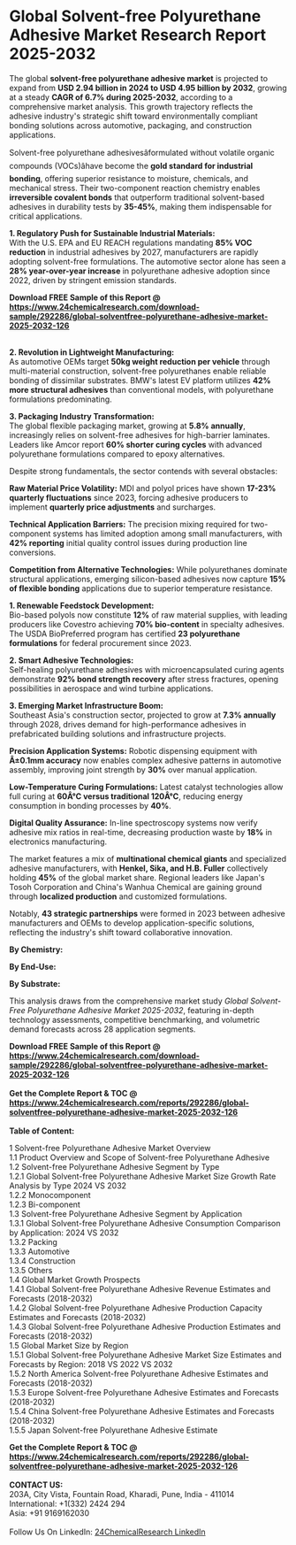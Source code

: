 <h1>Global Solvent-free Polyurethane Adhesive Market Research Report 2025-2032</h1><p>The global <strong>solvent-free polyurethane adhesive market</strong> is projected to expand from <strong>USD 2.94 billion in 2024 to USD 4.95 billion by 2032</strong>, growing at a steady <strong>CAGR of 6.7% during 2025-2032</strong>, according to a comprehensive market analysis. This growth trajectory reflects the adhesive industry's strategic shift toward environmentally compliant bonding solutions across automotive, packaging, and construction applications.</p><p>Solvent-free polyurethane adhesivesâformulated without volatile organic compounds (VOCs)âhave become the <strong>gold standard for industrial bonding</strong>, offering superior resistance to moisture, chemicals, and mechanical stress. Their two-component reaction chemistry enables <strong>irreversible covalent bonds</strong> that outperform traditional solvent-based adhesives in durability tests by <strong>35-45%</strong>, making them indispensable for critical applications.</p><p><strong>1. Regulatory Push for Sustainable Industrial Materials:</strong><br>
With the U.S. EPA and EU REACH regulations mandating <strong>85% VOC reduction</strong> in industrial adhesives by 2027, manufacturers are rapidly adopting solvent-free formulations. The automotive sector alone has seen a <strong>28% year-over-year increase</strong> in polyurethane adhesive adoption since 2022, driven by stringent emission standards.</p><div><b>Download FREE Sample of this Report @ 
            <a href="https://www.24chemicalresearch.com/download-sample/292286/global-solventfree-polyurethane-adhesive-market-2025-2032-126">
            https://www.24chemicalresearch.com/download-sample/292286/global-solventfree-polyurethane-adhesive-market-2025-2032-126</a></b></div><br><p><strong>2. Revolution in Lightweight Manufacturing:</strong><br>
As automotive OEMs target <strong>50kg weight reduction per vehicle</strong> through multi-material construction, solvent-free polyurethanes enable reliable bonding of dissimilar substrates. BMW's latest EV platform utilizes <strong>42% more structural adhesives</strong> than conventional models, with polyurethane formulations predominating.</p><p><strong>3. Packaging Industry Transformation:</strong><br>
The global flexible packaging market, growing at <strong>5.8% annually</strong>, increasingly relies on solvent-free adhesives for high-barrier laminates. Leaders like Amcor report <strong>60% shorter curing cycles</strong> with advanced polyurethane formulations compared to epoxy alternatives.</p><p>Despite strong fundamentals, the sector contends with several obstacles:</p><p><strong>Raw Material Price Volatility:</strong> MDI and polyol prices have shown <strong>17-23% quarterly fluctuations</strong> since 2023, forcing adhesive producers to implement <strong>quarterly price adjustments</strong> and surcharges.</p><p><strong>Technical Application Barriers:</strong> The precision mixing required for two-component systems has limited adoption among small manufacturers, with <strong>42% reporting</strong> initial quality control issues during production line conversions.</p><p><strong>Competition from Alternative Technologies:</strong> While polyurethanes dominate structural applications, emerging silicon-based adhesives now capture <strong>15% of flexible bonding</strong> applications due to superior temperature resistance.</p><p><strong>1. Renewable Feedstock Development:</strong><br>
Bio-based polyols now constitute <strong>12%</strong> of raw material supplies, with leading producers like Covestro achieving <strong>70% bio-content</strong> in specialty adhesives. The USDA BioPreferred program has certified <strong>23 polyurethane formulations</strong> for federal procurement since 2023.</p><p><strong>2. Smart Adhesive Technologies:</strong><br>
Self-healing polyurethane adhesives with microencapsulated curing agents demonstrate <strong>92% bond strength recovery</strong> after stress fractures, opening possibilities in aerospace and wind turbine applications.</p><p><strong>3. Emerging Market Infrastructure Boom:</strong><br>
Southeast Asia's construction sector, projected to grow at <strong>7.3% annually</strong> through 2028, drives demand for high-performance adhesives in prefabricated building solutions and infrastructure projects.</p><p><strong>Precision Application Systems:</strong> Robotic dispensing equipment with <strong>Â±0.1mm accuracy</strong> now enables complex adhesive patterns in automotive assembly, improving joint strength by <strong>30%</strong> over manual application.</p><p><strong>Low-Temperature Curing Formulations:</strong> Latest catalyst technologies allow full curing at <strong>60Â°C versus traditional 120Â°C</strong>, reducing energy consumption in bonding processes by <strong>40%</strong>.</p><p><strong>Digital Quality Assurance:</strong> In-line spectroscopy systems now verify adhesive mix ratios in real-time, decreasing production waste by <strong>18%</strong> in electronics manufacturing.</p><p>The market features a mix of <strong>multinational chemical giants</strong> and specialized adhesive manufacturers, with <strong>Henkel, Sika, and H.B. Fuller</strong> collectively holding <strong>45%</strong> of the global market share. Regional leaders like Japan's Tosoh Corporation and China's Wanhua Chemical are gaining ground through <strong>localized production</strong> and customized formulations.</p><p>Notably, <strong>43 strategic partnerships</strong> were formed in 2023 between adhesive manufacturers and OEMs to develop application-specific solutions, reflecting the industry's shift toward collaborative innovation.</p><p><strong>By Chemistry:</strong></p><p><strong>By End-Use:</strong></p><p><strong>By Substrate:</strong></p><p>This analysis draws from the comprehensive market study <em>Global Solvent-Free Polyurethane Adhesive Market 2025-2032</em>, featuring in-depth technology assessments, competitive benchmarking, and volumetric demand forecasts across 28 application segments.</p><div><b>Download FREE Sample of this Report @ 
            <a href="https://www.24chemicalresearch.com/download-sample/292286/global-solventfree-polyurethane-adhesive-market-2025-2032-126">
            https://www.24chemicalresearch.com/download-sample/292286/global-solventfree-polyurethane-adhesive-market-2025-2032-126</a></b></div><br><div><b>Get the Complete Report & TOC @ 
            <a href="https://www.24chemicalresearch.com/reports/292286/global-solventfree-polyurethane-adhesive-market-2025-2032-126">
            https://www.24chemicalresearch.com/reports/292286/global-solventfree-polyurethane-adhesive-market-2025-2032-126</a></b></div><br>
            <b>Table of Content:</b><p>1 Solvent-free Polyurethane Adhesive Market Overview<br />
    1.1 Product Overview and Scope of Solvent-free Polyurethane Adhesive<br />
    1.2 Solvent-free Polyurethane Adhesive Segment by Type<br />
        1.2.1 Global Solvent-free Polyurethane Adhesive Market Size Growth Rate Analysis by Type 2024 VS 2032<br />
        1.2.2 Monocomponent<br />
        1.2.3 Bi-component<br />
    1.3 Solvent-free Polyurethane Adhesive Segment by Application<br />
        1.3.1 Global Solvent-free Polyurethane Adhesive Consumption Comparison by Application: 2024 VS 2032<br />
        1.3.2 Packing<br />
        1.3.3 Automotive<br />
        1.3.4 Construction<br />
        1.3.5 Others<br />
    1.4 Global Market Growth Prospects<br />
        1.4.1 Global Solvent-free Polyurethane Adhesive Revenue Estimates and Forecasts (2018-2032)<br />
        1.4.2 Global Solvent-free Polyurethane Adhesive Production Capacity Estimates and Forecasts (2018-2032)<br />
        1.4.3 Global Solvent-free Polyurethane Adhesive Production Estimates and Forecasts (2018-2032)<br />
    1.5 Global Market Size by Region<br />
        1.5.1 Global Solvent-free Polyurethane Adhesive Market Size Estimates and Forecasts by Region: 2018 VS 2022 VS 2032<br />
        1.5.2 North America Solvent-free Polyurethane Adhesive Estimates and Forecasts (2018-2032)<br />
        1.5.3 Europe Solvent-free Polyurethane Adhesive Estimates and Forecasts (2018-2032)<br />
        1.5.4 China Solvent-free Polyurethane Adhesive Estimates and Forecasts (2018-2032)<br />
        1.5.5 Japan Solvent-free Polyurethane Adhesive Estimate</p><div><b>Get the Complete Report & TOC @ 
            <a href="https://www.24chemicalresearch.com/reports/292286/global-solventfree-polyurethane-adhesive-market-2025-2032-126">
            https://www.24chemicalresearch.com/reports/292286/global-solventfree-polyurethane-adhesive-market-2025-2032-126</a></b></div><br><b>CONTACT US:</b><br>
            203A, City Vista, Fountain Road, Kharadi, Pune, India - 411014<br>
            International: +1(332) 2424 294<br>
            Asia: +91 9169162030 <br><br>
            Follow Us On LinkedIn: <a href="https://www.linkedin.com/company/24chemicalresearch/">24ChemicalResearch LinkedIn</a>